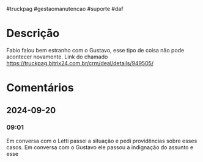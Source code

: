 #truckpag #gestaomanutencao #suporte #daf 
# Descrição
Fabio falou bem estranho com o Gustavo, esse tipo de coisa não pode acontecer novamente. 
Link do chamado
https://truckpag.bitrix24.com.br/crm/deal/details/949505/

# Comentários
## 2024-09-20
### 09:01
Em conversa com o Letti passei a situação e pedi providências sobre esses casos. 
Em conversa com o Gustavo ele passou a indignação do assunto e esse 